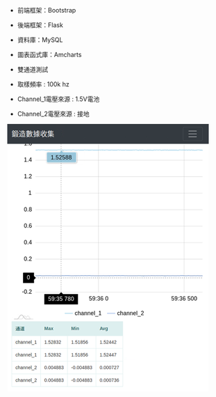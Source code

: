 

- 前端框架：Bootstrap
- 後端框架：Flask
- 資料庫：MySQL
- 圖表函式庫：Amcharts 


- 雙通道測試
- 取樣頻率 : 100k hz
- Channel_1電壓來源 : 1.5V電池
- Channel_2電壓來源 : 接地


[![npm version](https://github.com/chenshowa/itri_forging/blob/master/Web_IO/web/%E7%B6%B2%E9%A0%81%E5%9C%96%E7%89%87.png)](https://www.npmjs.com/package/startbootstrap-bare)
